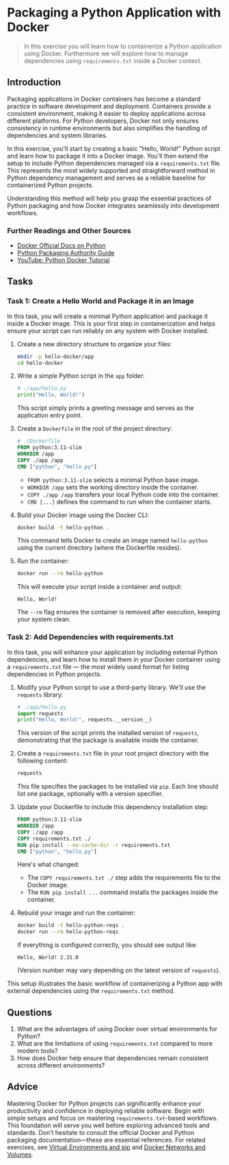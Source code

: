 <!---
{
  "id": "1b40b633-75bc-41c4-be3c-a7f9b5e8d40b",
  "depends_on": ["AND", "24b25804-5bb5-443f-a78a-1bd485bebed8", "2d1d315d-bb92-48c0-b19f-19529a45e5ff"],
  "author": "Stephan Bökelmann",
  "first_used": "2025-05-13",
  "keywords": ["docker", "python", "packaging", "requirements.txt"]
}
--->

# Packaging a Python Application with Docker

> In this exercise you will learn how to containerize a Python application using Docker. Furthermore we will explore how to manage dependencies using `requirements.txt` inside a Docker context.

## Introduction

Packaging applications in Docker containers has become a standard practice in software development and deployment. Containers provide a consistent environment, making it easier to deploy applications across different platforms. For Python developers, Docker not only ensures consistency in runtime environments but also simplifies the handling of dependencies and system libraries.

In this exercise, you'll start by creating a basic "Hello, World!" Python script and learn how to package it into a Docker image. You'll then extend the setup to include Python dependencies managed via a `requirements.txt` file. This represents the most widely supported and straightforward method in Python dependency management and serves as a reliable baseline for containerized Python projects.

Understanding this method will help you grasp the essential practices of Python packaging and how Docker integrates seamlessly into development workflows.

### Further Readings and Other Sources

* [Docker Official Docs on Python](https://docs.docker.com/language/python/)
* [Python Packaging Authority Guide](https://packaging.python.org/en/latest/tutorials/packaging-projects/)
* [YouTube: Python Docker Tutorial](https://www.youtube.com/watch?v=GW0rj4sNH2w)

## Tasks

### Task 1: Create a Hello World and Package it in an Image

In this task, you will create a minimal Python application and package it inside a Docker image. This is your first step in containerization and helps ensure your script can run reliably on any system with Docker installed.

1. Create a new directory structure to organize your files:

   ```bash
   mkdir -p hello-docker/app
   cd hello-docker
   ```

2. Write a simple Python script in the `app` folder:

   ```python
   # ./app/hello.py
   print("Hello, World!")
   ```

   This script simply prints a greeting message and serves as the application entry point.

3. Create a `Dockerfile` in the root of the project directory:

   ```Dockerfile
   # ./Dockerfile
   FROM python:3.11-slim
   WORKDIR /app
   COPY ./app /app
   CMD ["python", "hello.py"]
   ```

   * `FROM python:3.11-slim` selects a minimal Python base image.
   * `WORKDIR /app` sets the working directory inside the container.
   * `COPY ./app /app` transfers your local Python code into the container.
   * `CMD [...]` defines the command to run when the container starts.

4. Build your Docker image using the Docker CLI:

   ```bash
   docker build -t hello-python .
   ```

   This command tells Docker to create an image named `hello-python` using the current directory (where the Dockerfile resides).

5. Run the container:

   ```bash
   docker run --rm hello-python
   ```

   This will execute your script inside a container and output:

   ```
   Hello, World!
   ```

   The `--rm` flag ensures the container is removed after execution, keeping your system clean.

### Task 2: Add Dependencies with requirements.txt

In this task, you will enhance your application by including external Python dependencies, and learn how to install them in your Docker container using a `requirements.txt` file — the most widely used format for listing dependencies in Python projects.

1. Modify your Python script to use a third-party library. We'll use the `requests` library:

   ```python
   # ./app/hello.py
   import requests
   print("Hello, World!", requests.__version__)
   ```

   This version of the script prints the installed version of `requests`, demonstrating that the package is available inside the container.

2. Create a `requirements.txt` file in your root project directory with the following content:

   ```txt
   requests
   ```

   This file specifies the packages to be installed via `pip`. Each line should list one package, optionally with a version specifier.

3. Update your Dockerfile to include this dependency installation step:

   ```Dockerfile
   FROM python:3.11-slim
   WORKDIR /app
   COPY ./app /app
   COPY requirements.txt ./
   RUN pip install --no-cache-dir -r requirements.txt
   CMD ["python", "hello.py"]
   ```

   Here's what changed:

   * The `COPY requirements.txt ./` step adds the requirements file to the Docker image.
   * The `RUN pip install ...` command installs the packages inside the container.

4. Rebuild your image and run the container:

   ```bash
   docker build -t hello-python-reqs .
   docker run --rm hello-python-reqs
   ```

   If everything is configured correctly, you should see output like:

   ```
   Hello, World! 2.31.0
   ```

   (Version number may vary depending on the latest version of `requests`).

This setup illustrates the basic workflow of containerizing a Python app with external dependencies using the `requirements.txt` method.

## Questions

1. What are the advantages of using Docker over virtual environments for Python?
2. What are the limitations of using `requirements.txt` compared to more modern tools?
3. How does Docker help ensure that dependencies remain consistent across different environments?

## Advice

Mastering Docker for Python projects can significantly enhance your productivity and confidence in deploying reliable software. Begin with simple setups and focus on mastering `requirements.txt`-based workflows. This foundation will serve you well before exploring advanced tools and standards. Don’t hesitate to consult the official Docker and Python packaging documentation—these are essential references. For related exercises, see [Virtual Environments and pip](https://github.com/STEMgraph/missing) and [Docker Networks and Volumes](https://github.com/STEMgraph/missing).
